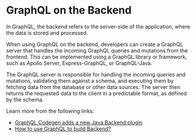 # GraphQL on the Backend

In GraphQL, the backend refers to the server-side of the application, where the data is stored and processed.

When using GraphQL on the backend, developers can create a GraphQL server that handles the incoming GraphQL queries and mutations from the frontend. This can be implemented using a GraphQL library or framework, such as Apollo Server, Express-GraphQL, or GraphQL-Java.

The GraphQL server is responsible for handling the incoming queries and mutations, validating them against a schema, and executing them by fetching data from the database or other data sources. The server then returns the requested data to the client in a predictable format, as defined by the schema.

Learn more from the following links:

- [GraphQL Codegen adds a new Java Backend plugin](https://medium.com/the-guild/graphql-codegen-adds-a-new-apollo-android-and-a-new-java-backend-plugins-57832b024e7b)
- [How to use GraphQL to build Backend?](https://blog.bitsrc.io/how-to-use-graphql-to-build-backend-for-frontends-bffs-4b7e5a0105d0)